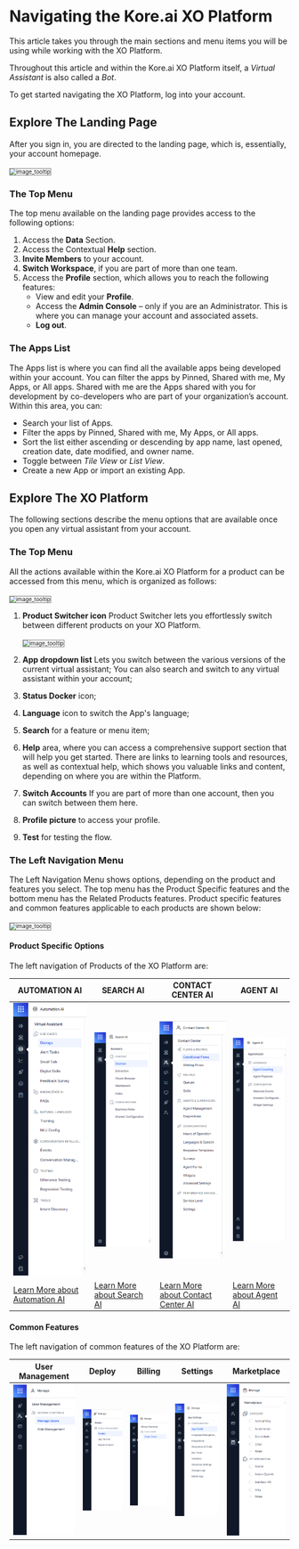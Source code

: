 # Navigating the Kore.ai XO Platform

This article takes you through the main sections and menu items you will be using while working with the XO Platform.

Throughout this article and within the Kore.ai XO Platform itself, a _Virtual Assistant_ is also called a _Bot_.

To get started navigating the XO Platform, log into your account.

## Explore The Landing Page

After you sign in, you are directed to the landing page, which is, essentially, your account homepage.

 <img src="../images/ntp(1).png" alt="image_tooltip" title="image_tooltip" style="border: 1px solid gray; zoom:70%;">

### The Top Menu

The top menu available on the landing page provides access to the following options:

1. Access the **Data** Section.
2. Access the Contextual **Help** section.
3. **Invite Members** to your account.
4. **Switch Workspace**, if you are part of more than one team.
5. Access the **Profile** section, which allows you to reach the following features:
    * View and edit your **Profile**.
    * Access the **Admin Console** – only if you are an Administrator. This is where you can manage your account and associated assets.
    * **Log out**.

### The Apps List

The Apps list is where you can find all the available apps being developed within your account. You can filter the apps by Pinned, Shared with me, My Apps, or All apps. Shared with me are the Apps shared with you for development by co-developers who are part of your organization’s account.
Within this area, you can:

* Search your list of Apps.
* Filter the apps by Pinned, Shared with me, My Apps, or All apps.
* Sort the list either ascending or descending by app name, last opened, creation date, date modified, and owner name.
* Toggle between _Tile View_ or _List View_.
* Create a new App or import an existing App.

## Explore The XO Platform

The following sections describe the menu options that are available once you open any virtual assistant from your account.

### The Top Menu

All the actions available within the Kore.ai XO Platform for a product can be accessed from this menu, which is organized as follows:

<img src="../images/ntp(5).png" alt="image_tooltip" title="image_tooltip" style="border: 1px solid gray; zoom:70%;">

1. **Product Switcher icon** Product Switcher lets you effortlessly switch between different products on your XO Platform.

    <img src="../images/ntp(20).png" alt="image_tooltip" title="image_tooltip" style="border: 1px solid gray; zoom:70%;"> 

2. **App dropdown list** Lets you switch between the various versions of the current virtual assistant; You can also search and switch to any virtual assistant within your account;
3. **Status Docker** icon;
4. **Language** icon to switch the App's language;
5. **Search** for a feature or menu item;
6. **Help** area, where you can access a comprehensive support section that will help you get started. There are links to learning tools and resources, as well as contextual help, which shows you valuable links and content, depending on where you are within the Platform.
7. **Switch Accounts** If you are part of more than one account, then you can switch between them here.
8. **Profile picture** to access your profile.
9. **Test** for testing the flow.

### The Left Navigation Menu

The Left Navigation Menu shows options, depending on the product and features you select. The top menu has the Product Specific features and the bottom menu has the Related Products features.
Product specific features and common features applicable to each products are shown below:


<img src="../images/ntp(21).png" alt="image_tooltip" title="image_tooltip" style="border: 1px solid gray; zoom:70%;"> 

#### Product Specific Options
The left navigation of Products of the XO Platform are:

| AUTOMATION AI | SEARCH AI | CONTACT CENTER AI | AGENT AI |
| --- | --- | --- | --- |
| ![image_tooltip](./images/ntp(10).png "image_tooltip") | ![image_tooltip](./images/ntp(12).png "image_tooltip") | ![image_tooltip](./images/ntp(11).png "image_tooltip") | ![image_tooltip](./images/ntp(13).png "image_tooltip") |
| [Learn More about Automation AI](./../automation/about-automation-ai.md) | [Learn More about Search AI](./../searchai/about-search-ai.md) | [Learn More about Contact Center AI](../../xo/contactcenter/about-contact-center-ai.md) | [Learn More about Agent AI](../../xo/agentai/about-agent-ai.md) |


#### Common Features
The left navigation of common features of the XO Platform are:

| User Management | Deploy | Billing | Settings | Marketplace |
| --- | --- | --- | --- | --- |
| ![image_tooltip](./images/ntp(14).png "image_tooltip") | ![image_tooltip](./images/ntp(15).png "image_tooltip") | ![image_tooltip](./images/ntp(16).png "image_tooltip") | ![image_tooltip](./images/ntp(17).png "image_tooltip") | ![image_tooltip](./images/ntp(18).png "image_tooltip") |